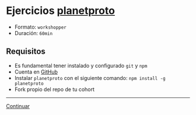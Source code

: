 # Ejercicios [planetproto](https://github.com/sporto/planetproto)

* Formato: `workshopper`
* Duración: `60min`

## Requisitos

* Es fundamental tener instalado y configurado `git` y `npm`
* Cuenta en [GitHub](https://github.com/)
* Instalar `planetproto` con el siguiente comando: `npm install -g planetproto`
* Fork propio del repo de tu cohort

***

[Continuar](../05-solucionario/01-learnyouparadigms-planetproto.md)
